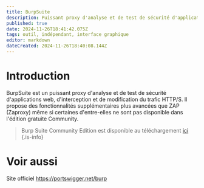 ```yaml
---
title: BurpSuite
description: Puissant proxy d'analyse et de test de sécurité d'applications web, d'interception et de modification du trafic HTTP/S.
published: true
date: 2024-11-26T18:41:42.075Z
tags: outil, indépendant, interface graphique
editor: markdown
dateCreated: 2024-11-26T18:40:08.144Z
---
```


# Introduction

BurpSuite est un puissant proxy d'analyse et de test de sécurité d'applications web, d'interception et de modification du trafic HTTP/S. Il propose des fonctionnalités supplémentaires plus avancées que ZAP (Zaproxy) même si certaines d'entre-elles ne sont pas disponible dans l'édition gratuite Community.

> Burp Suite Community Edition est disponible au téléchargement [ici](https://portswigger.net/burp/communitydownload)
> {.is-info}

# Voir aussi

Site officiel
https://portswigger.net/burp
